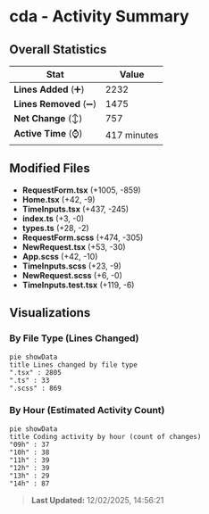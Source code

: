 # cda - Activity Summary 

## Overall Statistics

| Stat                   | Value                                                             |
| ---------------------- | ----------------------------------------------------------------- |
| **Lines Added** (➕)   | 2232                                          |
| **Lines Removed** (➖) | 1475                                        |
| **Net Change** (↕)    | 757                |
| **Active Time** (⌚)   | 417 minutes |


## Modified Files
- **RequestForm.tsx** (+1005, -859)
- **Home.tsx** (+42, -9)
- **TimeInputs.tsx** (+437, -245)
- **index.ts** (+3, -0)
- **types.ts** (+28, -2)
- **RequestForm.scss** (+474, -305)
- **NewRequest.tsx** (+53, -30)
- **App.scss** (+42, -10)
- **TimeInputs.scss** (+23, -9)
- **NewRequest.scss** (+6, -0)
- **TimeInputs.test.tsx** (+119, -6)

## Visualizations

### By File Type (Lines Changed)

```mermaid
pie showData
title Lines changed by file type
".tsx" : 2805
".ts" : 33
".scss" : 869
```

### By Hour (Estimated Activity Count)

```mermaid
pie showData
title Coding activity by hour (count of changes)
"09h" : 37
"10h" : 38
"11h" : 39
"12h" : 39
"13h" : 29
"14h" : 87
```


> **Last Updated:** 12/02/2025, 14:56:21